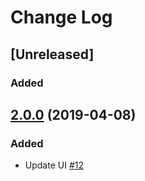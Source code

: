# Change Log

## [Unreleased]
### Added

## [2.0.0](https://github.com/clemsonmatt/CAIF/tree/2.0.0) (2019-04-08)
### Added
- Update UI [\#12](https://github.com/clemsonmatt/CAIF/issues/12)
